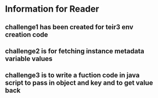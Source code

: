 # Information for Reader 
## challenge1 has been created for teir3 env creation code 
## challenge2 is for fetching instance metadata variable values 
## challenge3 is to write a fuction code in java script to pass in object and key and to get value back
